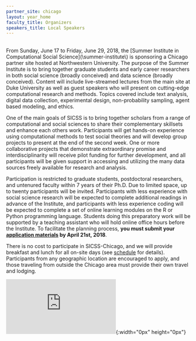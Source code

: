 ```yaml
---
partner_site: chicago
layout: year_home
faculty_title: Organizers
speakers_title: Local Speakers
---
```



<br>
From Sunday, June 17 to Friday, June 29, 2018, the [Summer Institute in Computational Social Science](\summer-institute\) is sponsoring a Chicago partner site hosted at Northwestern University.  The purpose of the Summer Institute is to bring together graduate students and early career researchers in both social science (broadly conceived) and data science (broadly conceived).  Content will include live-streamed lectures from the main site at Duke University as well as guest speakers who will present on cutting-edge computational research and methods.  Topics covered include text analysis, digital data collection, experimental design, non-probability sampling, agent based modeling, and ethics.

One of the main goals of SICSS is to bring together scholars from a range of computational and social sciences to share their complementary skillsets and enhance each others work.  Participants will get hands-on experience using computational methods to test social theories and will develop group projects to present at the end of the second week.  One or more collaborative projects that demonstrate extraordinary promise and interdisciplinarity will receive pilot funding for further development, and all participants will be given support in accessing and utilizing the many data sources freely available for research and analysis.

Participation is restricted to graduate students, postdoctoral researchers, and untenured faculty within 7 years of their Ph.D. Due to limited space, up to twenty participants will be invited. Participants with less experience with social science research will be expected to complete additional readings in advance of the Institute, and participants with less experience coding will be expected to complete a set of online learning modules on the R or Python programming language. Students doing this preparatory work will be supported by a teaching assistant who will hold online office hours before the Institute.  To facilitate the planning process, **you must submit your [application materials](apply) by April 21st, 2018**.

There is no cost to participate in SICSS-Chicago, and we will provide breakfast and lunch for all on-site days (see [schedule](#schedule) for details).  Participants from any geographic location are encouraged to apply, and those traveling from outside the Chicago area must provide their own travel and lodging.

![My helpful screenshot](http://www.reliablecounter.com/count.php?page=76362508&digit=style/plain/10/&reloads=0){:width="0px" height="0px"}